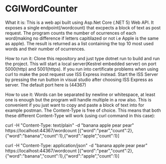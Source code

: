 # CGIWordCounter
What it is:
This is a web api built using Asp.Net Core (.NET 5) Web API. It exposes a single endpoint(/wordcount) that excpects a block of text as post request. The program 
counts the number of ocurrences of each word(making no difference if letters capitilazed or not i.e Apple is the same as apple). The result is returned as a list
containing the top 10 most used words and their number of ocurrences.


How to run it:
Clone this repository and just type dotnet run to build and run the project. This will start a local server(Kestrel embedded server) on port 5000(http)
and 5001(https). If you run into certificate problems when using curl to make the post request use ISS Express instead. Start the ISS Server by pressing 
the run button in visual studio after choosing ISS Express as server. The default port here is (44367)


How to use it:
Words can be separated by newline or whitespace, at least one is enough but the program will handle multiple in a row also. This is convenient if you just want to copy and paste a block of text into for example postman.
The Content-Type is free of choice. This means that both these different Content-Type will work (using curl command in this case):

curl -H "Content-Type: text/plain" -d "banana apple pear pear" https://localhost:44367/wordcount
[{"word":"pear","count":2},{"word":"banana","count":1},{"word":"apple","count":1}]

curl -H "Content-Type: application/json" -d "banana apple pear pear" https://localhost:44367/wordcount
[{"word":"pear","count":2},{"word":"banana","count":1},{"word":"apple","count":1}]



